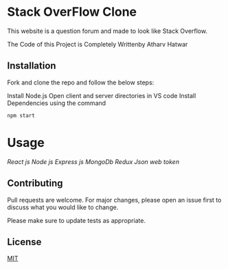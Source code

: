 # Stack OverFlow Clone

This website is a question forum and made to look like Stack Overflow.

The Code of this Project is Completely Writtenby Atharv Hatwar


## Installation

Fork and clone the repo and follow the below steps:

Install Node.js
Open client and server directories in VS code
Install Dependencies using the command

```Start
npm start

```

# Usage

*React js
Node js
Express js
MongoDb
Redux
Json web token*




## Contributing

Pull requests are welcome. For major changes, please open an issue first
to discuss what you would like to change.

Please make sure to update tests as appropriate.

## License

[MIT](https://choosealicense.com/licenses/mit/)
